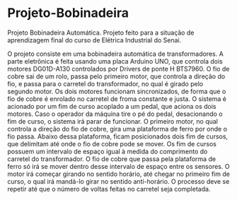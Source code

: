 # Projeto-Bobinadeira
Projeto Bobinadeira Automática.
Projeto feito para a situação de aprendizagem final do curso de Elétrica Industrial do Senai.

O projeto consiste em uma bobinadeira automática de transformadores. A parte eletrônica é feita usando uma placa Arduino UNO, que controla dois motores DG01D-A130 controlados por Drivers de ponte H BTS7960. O fio de cobre sai de um rolo, passa pelo primeiro motor, que controla a direção do fio, e passa para o carretel do transformador, no qual é girado pelo segundo motor. Os dois motores funcionam sincronizados, de forma que o fio de cobre é enrolado no carretel de froma constante e justa.
O sistema é acionado por um fim de curso acoplado a um pedal, que aciona os dois motores. Caso o operador da máquina tire o pé do pedal, desacionando o fim de curso, o sistema irá parar de funcionar.
O primeiro motor, no qual controla a direção do fio de cobre, gira uma plataforma de ferro por onde o fio passa. Abaixo dessa plataforma, ficam posicionados dois fim de cursos, que delimitam até onde o fio de cobre pode se mover. Os fim de cursos possuem um intervalo de espaço igual à medida do comprimento do carretel do transformador. O fio de cobre que passa pela plataforma de ferro só irá se mover dentro desse intervalo de espaço entre os sensores.
O motor irá começar girando no sentido horário, até chegar no primeiro fim de curso, o qual irá mandá-lo girar no sentido anti-horário. O processo deve se repetir até que o número de voltas feitas no carretel seja completada.
